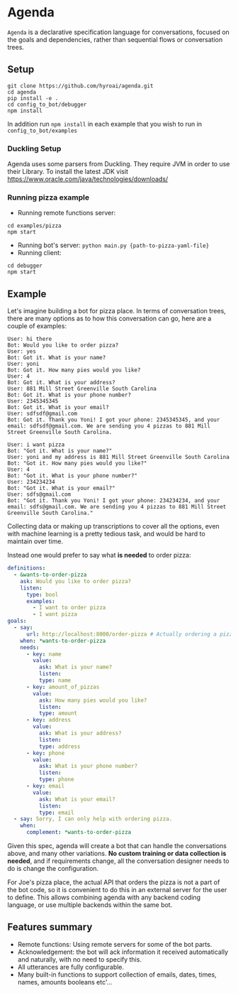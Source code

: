 # Agenda

`Agenda` is a declarative specification language for conversations, focused on the goals and dependencies, rather than sequential flows or conversation trees.

## Setup

```
git clone https://github.com/hyroai/agenda.git
cd agenda
pip install -e .
cd config_to_bot/debugger
npm install
```

In addition run `npm install` in each example that you wish to run in `config_to_bot/examples`

### Duckling Setup

Agenda uses some parsers from Duckling. They require JVM in order to use their Library. To install the latest JDK visit https://www.oracle.com/java/technologies/downloads/

### Running pizza example

- Running remote functions server:

```
cd examples/pizza
npm start
```

- Running bot's server: `python main.py {path-to-pizza-yaml-file}`
- Running client:

```
cd debugger
npm start
```

## Example

Let's imagine building a bot for pizza place. In terms of conversation trees, there are many options as to how this conversation can go, here are a couple of examples:

```
User: hi there
Bot: Would you like to order pizza?
User: yes
Bot: Got it. What is your name?
User: yoni
Bot: Got it. How many pies would you like?
User: 4
Bot: Got it. What is your address?
User: 881 Mill Street Greenville South Carolina
Bot: Got it. What is your phone number?
User: 2345345345
Bot: Got it. What is your email?
User: sdfsdf@gmail.com
Bot: Got it. Thank you Yoni! I got your phone: 2345345345, and your email: sdfsdf@gmail.com. We are sending you 4 pizzas to 881 Mill Street Greenville South Carolina.
```

```
User: i want pizza
Bot: "Got it. What is your name?"
User: yoni and my address is 881 Mill Street Greenville South Carolina
Bot: "Got it. How many pies would you like?"
User: 4
Bot: "Got it. What is your phone number?"
User: 234234234
Bot: "Got it. What is your email?"
User: sdfs@gmail.com
Bot: "Got it. Thank you Yoni! I got your phone: 234234234, and your email: sdfs@gmail.com. We are sending you 4 pizzas to 881 Mill Street Greenville South Carolina."
```

Collecting data or making up transcriptions to cover all the options, even with machine learning is a pretty tedious task, and would be hard to maintain over time.

Instead one would prefer to say what **is needed** to order pizza:

```yaml
definitions:
  - &wants-to-order-pizza
    ask: Would you like to order pizza?
    listen:
      type: bool
      examples:
        - I want to order pizza
        - I want pizza
goals:
  - say:
      url: http://localhost:8000/order-pizza # Actually ordering a pizza and sending back a confirmation will happen through an external API!
    when: *wants-to-order-pizza
    needs:
      - key: name
        value:
          ask: What is your name?
          listen:
          type: name
      - key: amount_of_pizzas
        value:
          ask: How many pies would you like?
          listen:
          type: amount
      - key: address
        value:
          ask: What is your address?
          listen:
          type: address
      - key: phone
        value:
          ask: What is your phone number?
          listen:
          type: phone
      - key: email
        value:
          ask: What is your email?
          listen:
          type: email
  - say: Sorry, I can only help with ordering pizza.
    when:
      complement: *wants-to-order-pizza
```

Given this spec, agenda will create a bot that can handle the conversations above, and many other variations. **No custom training or data collection is needed**, and if requirements change, all the conversation designer needs to do is change the configuration.

For Joe's pizza place, the actual API that orders the pizza is not a part of the bot code, so it is convenient to do this in an external server for the user to define. This allows combining agenda with any backend coding language, or use multiple backends within the same bot.

## Features summary

- Remote functions: Using remote servers for some of the bot parts.
- Acknowledgement: the bot will ack information it received automatically and naturally, with no need to specify this.
- All utterances are fully configurable.
- Many built-in functions to support collection of emails, dates, times, names, amounts booleans etc'...
